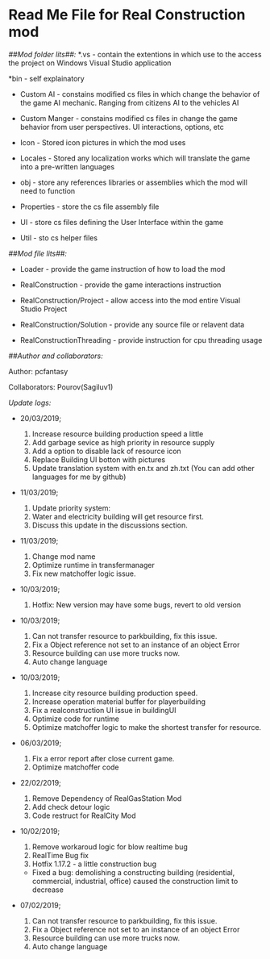 **Read Me File for Real Construction mod**
===

*##Mod folder lits##:*
*.vs - contain the extentions in which use to the access the project on Windows Visual Studio application

*bin - self explainatory

* Custom AI - constains modified cs files in which change the behavior of the game AI mechanic. Ranging from citizens AI to the vehicles AI

* Custom Manger - constains modified cs files in change the game behavior from user perspectives. UI interactions, options, etc

* Icon - Stored icon pictures in which the mod uses

* Locales - Stored any localization works which will translate the game into a pre-written languages

* obj - store any references libraries or assemblies which the mod will need to function

* Properties - store the cs file assembly file

* UI - store cs files defining the User Interface within the game

* Util - sto cs helper files


*##Mod file lits##:*

* Loader - provide the game instruction of how to load the mod

* RealConstruction - provide the game interactions instruction

* RealConstruction/Project - allow access into the mod entire Visual Studio Project

* RealConstruction/Solution - provide any source file or relavent data

* RealConstructionThreading - provide instruction for cpu threading usage


*##Author and collaborators:*

Author: pcfantasy

Collaborators: Pourov(Sagiluv1)


*Update logs:*

* 20/03/2019;
	1. Increase resource building production speed a little
	2. Add garbage sevice as high priority in resource supply
	3. Add a option to disable lack of resource icon
	4. Replace Building UI botton with pictures
	5. Update translation system with en.tx and zh.txt (You can add other languages for me by github)
		
* 11/03/2019;
	1. Update priority system:	
	2. Water and electricity building will get resource first.
	3. Discuss this update in the discussions section.
		
* 11/03/2019;
	1. Change mod name
	2. Optimize runtime in transfermanager
	3. Fix new matchoffer logic issue.
		
* 10/03/2019;
	1. Hotfix: New version may have some bugs, revert to old version
		
* 10/03/2019;
	1. Can not transfer resource to parkbuilding, fix this issue.
	2. Fix a Object reference not set to an instance of an object Error
	3. Resource building can use more trucks now.
	4. Auto change language
		
* 10/03/2019;
	1. Increase city resource building production speed.
	2. Increase operation material buffer for playerbuilding
	3. Fix a realconstruction UI issue in buildingUI
	4. Optimize code for runtime
	5. Optimize matchoffer logic to make the shortest transfer for resource.
		
* 06/03/2019;
	1. Fix a error report after close current game.
	2. Optimize matchoffer code
		
* 22/02/2019;
	1. Remove Dependency of RealGasStation Mod
	2. Add check detour logic
	3. Code restruct for RealCity Mod
		
* 10/02/2019;
	1. Remove workaroud logic for blow realtime bug
	2. RealTime Bug fix
	3. Hotfix 1.17.2 - a little construction bug

	* Fixed a bug: demolishing a constructing building (residential, commercial, industrial, office) caused the construction limit to decrease
		
* 07/02/2019;
	1. Can not transfer resource to parkbuilding, fix this issue.
	2. Fix a Object reference not set to an instance of an object Error
	3. Resource building can use more trucks now.
	4. Auto change language
